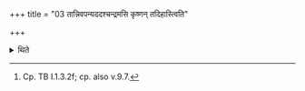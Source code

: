 +++
title = "03 तान्निवपन्यददश्चन्द्रमसि कृष्णन् तदिहास्त्विति"

+++

<details><summary>थिते</summary>

3. While scattering it he thinks in his mind yadadaścandramasi....[^1]   

[^1]: Cp. TB I.1.3.2f; cp. also v.9.7. 

</details>
